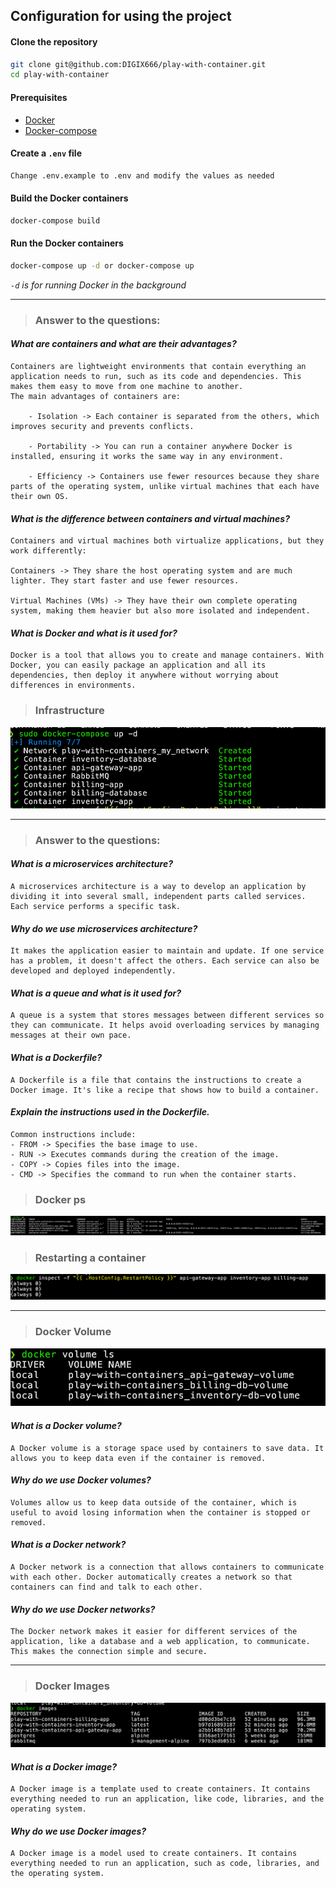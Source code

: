 ## Configuration for using the project

#### Clone the repository
```bash
git clone git@github.com:DIGIX666/play-with-container.git
cd play-with-container
```

#### Prerequisites
- [Docker](https://docs.docker.com/get-docker/)
- [Docker-compose](https://docs.docker.com/compose/install/)

#### Create a `.env` file
```bash
Change .env.example to .env and modify the values as needed
```
#### Build the Docker containers
```bash
docker-compose build
```

#### Run the Docker containers
```bash
docker-compose up -d or docker-compose up
```
*`-d` is for running Docker in the background*

---

> ### Answer to the questions:
#### ***What are containers and what are their advantages?***
```
Containers are lightweight environments that contain everything an application needs to run, such as its code and dependencies. This makes them easy to move from one machine to another. 
The main advantages of containers are:

    - Isolation -> Each container is separated from the others, which improves security and prevents conflicts.
    
    - Portability -> You can run a container anywhere Docker is installed, ensuring it works the same way in any environment.

    - Efficiency -> Containers use fewer resources because they share parts of the operating system, unlike virtual machines that each have their own OS.
```

#### ***What is the difference between containers and virtual machines?***
```
Containers and virtual machines both virtualize applications, but they work differently:

Containers -> They share the host operating system and are much lighter. They start faster and use fewer resources.

Virtual Machines (VMs) -> They have their own complete operating system, making them heavier but also more isolated and independent.
```

#### ***What is Docker and what is it used for?***
```
Docker is a tool that allows you to create and manage containers. With Docker, you can easily package an application and all its dependencies, then deploy it anywhere without worrying about differences in environments.
```

> ### Infrastructure
![Infrastructure](./ressources/image-1.png)

---

> ### Answer to the questions:
#### ***What is a microservices architecture?***
```
A microservices architecture is a way to develop an application by dividing it into several small, independent parts called services. Each service performs a specific task.
```

#### ***Why do we use microservices architecture?***
```
It makes the application easier to maintain and update. If one service has a problem, it doesn't affect the others. Each service can also be developed and deployed independently.
```

#### ***What is a queue and what is it used for?***
```
A queue is a system that stores messages between different services so they can communicate. It helps avoid overloading services by managing messages at their own pace.
```

#### ***What is a Dockerfile?***
```
A Dockerfile is a file that contains the instructions to create a Docker image. It's like a recipe that shows how to build a container.
```

#### ***Explain the instructions used in the Dockerfile.***
```
Common instructions include:
- FROM -> Specifies the base image to use.
- RUN -> Executes commands during the creation of the image.
- COPY -> Copies files into the image.
- CMD -> Specifies the command to run when the container starts.
```

> ### Docker ps
![ps](./ressources/image-2.png)

> ### Restarting a container
![check restart container](./ressources/image.png)

----

> ### Docker Volume
![volume](./ressources/image-3.png)

#### ***What is a Docker volume?***
```
A Docker volume is a storage space used by containers to save data. It allows you to keep data even if the container is removed.
```

#### ***Why do we use Docker volumes?***
```
Volumes allow us to keep data outside of the container, which is useful to avoid losing information when the container is stopped or removed.
```

#### ***What is a Docker network?***
```
A Docker network is a connection that allows containers to communicate with each other. Docker automatically creates a network so that containers can find and talk to each other.
```

#### ***Why do we use Docker networks?***
```
The Docker network makes it easier for different services of the application, like a database and a web application, to communicate. This makes the connection simple and secure.
```

---

> ### Docker Images
![images](./ressources/image-4.png)

#### ***What is a Docker image?***
```
A Docker image is a template used to create containers. It contains everything needed to run an application, like code, libraries, and the operating system.
```

#### ***Why do we use Docker images?***
```
A Docker image is a model used to create containers. It contains everything needed to run an application, such as code, libraries, and the operating system.
```